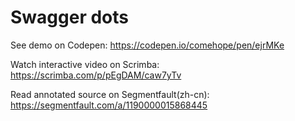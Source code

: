 # Swagger dots

See demo on Codepen: https://codepen.io/comehope/pen/ejrMKe

Watch interactive video on Scrimba: https://scrimba.com/p/pEgDAM/caw7yTv

Read annotated source on Segmentfault(zh-cn): https://segmentfault.com/a/1190000015868445